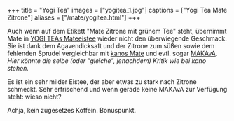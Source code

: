+++
title = "Yogi Tea"
images = ["yogitea_1.jpg"]
captions = ["Yogi Tea Mate Zitrone"]
aliases = ["/mate/yogitea.html"]
+++

Auch wenn auf dem Etikett "Mate Zitrone mit grünem Tee" steht, übernimmt Mate in [YOGI TEAs Mateeistee](https://www.yogitea.com/de/coldtea/mate-zitrone/)	wieder nicht den überwiegende Geschmack. Sie ist dank dem Agavendicksaft und der Zitrone zum süßen sowie dem fehlenden Sprudel
	vergleichbar mit [kanos Mate](/mate/kano.html) und evtl. sogar [MAKAvA](/mate/makava.html). <em>Hier könnte die selbe (oder "gleiche", jenachdem) Kritik wie bei kano stehen.</em>

Es ist ein sehr milder Eistee, der aber etwas zu stark nach Zitrone schmeckt. Sehr erfrischend und wenn gerade keine MAKAvA
	zur Verfügung steht: wieso nicht?

Achja, kein zugesetzes Koffein. Bonuspunkt.
